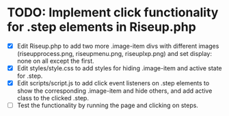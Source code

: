 # TODO: Implement click functionality for .step elements in Riseup.php

- [x] Edit Riseup.php to add two more .image-item divs with different images (riseupprocess.png, riseupmenu.png, riseuplxp.png) and set display: none on all except the first.
- [x] Edit styles/style.css to add styles for hiding .image-item and active state for .step.
- [x] Edit scripts/script.js to add click event listeners on .step elements to show the corresponding .image-item and hide others, and add active class to the clicked .step.
- [ ] Test the functionality by running the page and clicking on steps.
